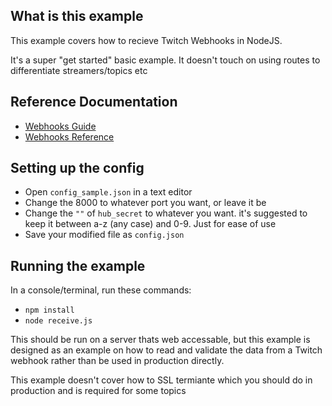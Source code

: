 ## What is this example

This example covers how to recieve Twitch Webhooks in NodeJS.

It's a super "get started" basic example. It doesn't touch on using routes to differentiate streamers/topics etc

## Reference Documentation

- [Webhooks Guide](https://dev.twitch.tv/docs/api/webhooks-guide)
- [Webhooks Reference](https://dev.twitch.tv/docs/api/webhooks-reference)

## Setting up the config

- Open `config_sample.json` in a text editor
- Change the 8000 to whatever port you want, or leave it be
- Change the `""` of `hub_secret` to whatever you want. it's suggested to keep it between a-z (any case) and 0-9. Just for ease of use
- Save your modified file as `config.json`

## Running the example

In a console/terminal, run these commands:

- `npm install`
- `node receive.js`

This should be run on a server thats web accessable, but this example is designed as an example on how to read and validate the data from a Twitch webhook rather than be used in production directly.

This example doesn't cover how to SSL termiante which you should do in production and is required for some topics
